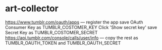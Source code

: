 # art-collector

https://www.tumblr.com/oauth/apps — register the app
save OAuth Consumer Key as TUMBLR_COSTOMER_KEY
Click 'Show secret key'
save Secret Key as TUMBLR_COSTOMER_SECRET
https://api.tumblr.com/console/calls/user/info — copy the rest as TUMBLR_OAUTH_TOKEN and TUMBLR_OAUTH_SECRET

